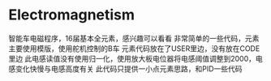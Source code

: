 # Electromagnetism
智能车电磁程序，16届基本全元素，感兴趣可以看看
非常简单的一些代码，元素主要使用模版，使用舵机控制的B车
元素代码放在了USER里边，没有放在CODE里边
此电感读值没有使用归一化，使用放大板电位器将电感阈值调整到2000，电感变化快慢与电感高度有关
此代码只提供一小点元素思路，和PID一些代码
